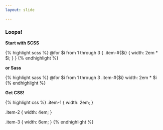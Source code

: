 ```yaml
---
layout: slide

---
```


### Loops!

**Start with SCSS**

{% highlight scss %}
@for $i from 1 through 3 {
  .item-#{$i} {
    width: 2em * $i;
  }
}
{% endhighlight %}

<div class="notes">

**or Sass**

{% highlight sass %}
@for $i from 1 through 3
  .item-#{$i}
    width: 2em * $i
{% endhighlight %}

</div>

**Get CSS!**

{% highlight css %}
.item-1 {
  width: 2em; }

.item-2 {
  width: 4em; }

.item-3 {
  width: 6em; }
{% endhighlight %}
